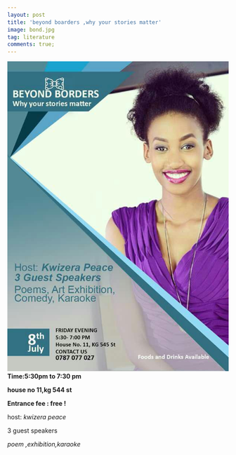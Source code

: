 ```yaml
---
layout: post
title: 'beyond boarders ,why your stories matter'
image: bond.jpg
tag: literature
comments: true;
---
```



![](/img/bond.jpg) **Time:5:30pm to 7:30 pm**

**house no 11,kg 544 st**

**Entrance fee : free !**

host: *kwizera peace*

3 guest speakers

*poem ,exhibition,karaoke*